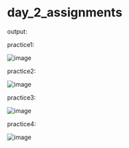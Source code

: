 # day_2_assignments

output:

practice1:

![image](https://github.com/Dineshhere/day_2_assignments/assets/124805195/1ccb63ca-3d8f-46d0-86e3-244a9425b6e5)


practice2:

![image](https://github.com/Dineshhere/day_2_assignments/assets/124805195/4a506687-8ce4-4c2c-8343-e4dc88bbfd01)


practice3:

![image](https://github.com/Dineshhere/day_2_assignments/assets/124805195/e8af731d-c99f-4145-83aa-6ac1a40b1438)


practice4:

![image](https://github.com/Dineshhere/day_2_assignments/assets/124805195/07ecbf6b-0182-40f7-b82f-3f41837ece77)




